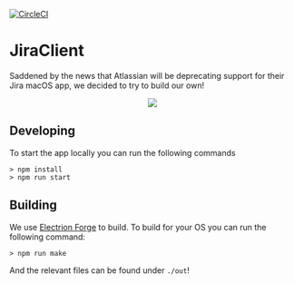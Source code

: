 [![CircleCI](https://circleci.com/gh/sidpremkumar/JiraClient/tree/main.svg?style=shield)](https://circleci.com/gh/sidpremkumar/JiraClient/tree/main)

# JiraClient
Saddened by the news that Atlassian will be deprecating support for their Jira macOS app, we decided to try to build our own! 

<p align="center">
  <img src=".github/login-jira-client.gif" />
</p>

## Developing

To start the app locally you can run the following commands
```
> npm install
> npm run start
```

## Building 

We use [Electrion Forge](https://www.electronforge.io) to build. To build for your OS you can run the following command: 

```
> npm run make
```

And the relevant files can be found under `./out`!